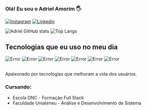 
### Olá! Eu sou o Adriel Amorim 🖐️

[![Instagram](https://img.shields.io/badge/Instagram-E4405F?style=for-the-badge&logo=instagram&logoColor=white)](https://www.instagram.com/adrielarruda/)
[![Linkedin](https://img.shields.io/badge/LinkedIn-0077B5?style=for-the-badge&logo=linkedin&logoColor=white)](https://www.linkedin.com/in/adriel-amorim-738ba720/)

![Adriel GitHub stats](https://github-readme-stats.vercel.app/api?username=adrielamori&show_icons=true&theme=dracula)
![Top Langs](https://github-readme-stats.vercel.app/api/top-langs/?username=adrielamori&layout=compact)

## Tecnologias que eu uso no meu dia

<div style = "display: inline_block">
    <img alt= "Error" src= "https://img.shields.io/badge/HTML5-E34F26?style=for-the-badge&logo=html5&logoColor=white"/>
    <img alt= "Error" src= "https://img.shields.io/badge/CSS3-1572B6?style=for-the-badge&logo=css3&logoColor=white"/>
    <img alt= "Error" src= "https://img.shields.io/badge/JavaScript-F7DF1E?style=for-the-badge&logo=javascript&logoColor=black"/>
    <img alt= "Error" src= "https://img.shields.io/badge/React-20232A?style=for-the-badge&logo=react&logoColor=61DAFB"/>
    <img alt= "Error" src= "https://img.shields.io/badge/Python-3776AB?style=for-the-badge&logo=python&logoColor=white"/>
    <img alt= "Error" src= "https://img.shields.io/badge/Node.js-43853D?style=for-the-badge&logo=node.js&logoColor=white"/>
    <img alt= "Error" src= "https://img.shields.io/badge/Wordpress-21759B?style=for-the-badge&logo=wordpress&logoColor=white"/>
</div> <br/>

Apaixonado por tecnologias que melhoram a vida dos usuários.

### Cursando:

 - Escola DNC - Formação Full Stack
 - Faculdade Uniateneu - Análise e Desenvolvimento de Sistema
